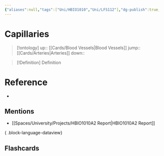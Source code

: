 ```yaml
---
{"aliases":null,"tags":["Uni/HBIO1010","Uni/LFS112"],"dg-publish":true,"permalink":"/cards/capillaries/","dgPassFrontmatter":true}
---
```


# Capillaries

> [!ontology]
> up:: [[Cards/Blood Vessels\|Blood Vessels]]
> jump:: [[Cards/Arteries\|Arteries]]
> down:: 

> [!Definition] Definition
> 

# Reference
- 

## Mentions
- [[Spaces/University/Projects/HBIO1010A2 Report\|HBIO1010A2 Report]]

{ .block-language-dataview}

## Flashcards
